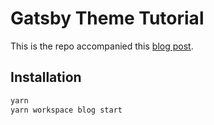 # Gatsby Theme Tutorial

This is the repo accompanied this [blog post](https://blog.alexluong.com/creating-your-first-gatsby-theme).

## Installation

```sh
yarn
yarn workspace blog start
```
